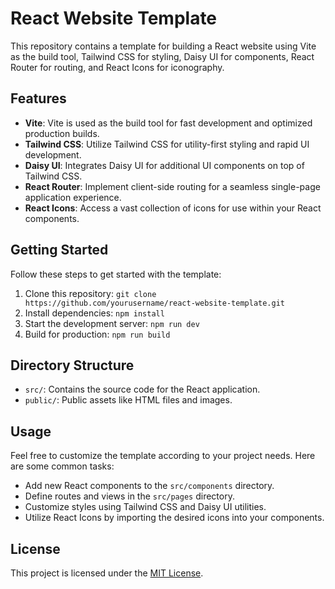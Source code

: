 # React Website Template

This repository contains a template for building a React website using Vite as the build tool, Tailwind CSS for styling, Daisy UI for components, React Router for routing, and React Icons for iconography.

## Features

- **Vite**: Vite is used as the build tool for fast development and optimized production builds.
- **Tailwind CSS**: Utilize Tailwind CSS for utility-first styling and rapid UI development.
- **Daisy UI**: Integrates Daisy UI for additional UI components on top of Tailwind CSS.
- **React Router**: Implement client-side routing for a seamless single-page application experience.
- **React Icons**: Access a vast collection of icons for use within your React components.

## Getting Started

Follow these steps to get started with the template:

1. Clone this repository: `git clone https://github.com/yourusername/react-website-template.git`
2. Install dependencies: `npm install`
3. Start the development server: `npm run dev`
4. Build for production: `npm run build`

## Directory Structure

- `src/`: Contains the source code for the React application.
- `public/`: Public assets like HTML files and images.

## Usage

Feel free to customize the template according to your project needs. Here are some common tasks:

- Add new React components to the `src/components` directory.
- Define routes and views in the `src/pages` directory.
- Customize styles using Tailwind CSS and Daisy UI utilities.
- Utilize React Icons by importing the desired icons into your components.

## License

This project is licensed under the [MIT License](LICENSE).
